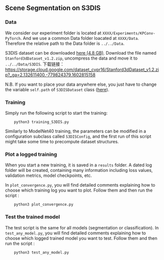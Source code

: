 
## Scene Segmentation on S3DIS

### Data

We consider our experiment folder is located at `XXXX/Experiments/KPConv-PyTorch`. And we use a common Data folder 
loacated at `XXXX/Data`. Therefore the relative path to the Data folder is `../../Data`.

S3DIS dataset can be downloaded <a href="https://goo.gl/forms/4SoGp4KtH1jfRqEj2">here (4.8 GB)</a>. 
Download the file named `Stanford3dDataset_v1.2.zip`, uncompress the data and move it to `../../Data/S3DIS`.
下载链接：https://storage.cloud.google.com/dataset_cvpr16/Stanford3dDataset_v1.2.zip?_ga=2.132611400.-779824379.1602815158



N.B. If you want to place your data anywhere else, you just have to change the variable 
`self.path` of `S3DISDataset` class ([here](https://github.com/HuguesTHOMAS/KPConv-PyTorch/blob/afa18c92f00c6ed771b61cb08b285d2f93446ea4/datasets/S3DIS.py#L88)).

### Training

Simply run the following script to start the training:

        python3 training_S3DIS.py
        
Similarly to ModelNet40 training, the parameters can be modified in a configuration subclass called `S3DISConfig`, and the first run of this script might take some time to precompute dataset structures.


### Plot a logged training

When you start a new training, it is saved in a `results` folder. A dated log folder will be created, containing many information including loss values, validation metrics, model checkpoints, etc.

In `plot_convergence.py`, you will find detailed comments explaining how to choose which training log you want to plot. Follow them and then run the script :

        python3 plot_convergence.py


### Test the trained model

The test script is the same for all models (segmentation or classification). In `test_any_model.py`, you will find detailed comments explaining how to choose which logged trained model you want to test. Follow them and then run the script :

        python3 test_any_model.py
